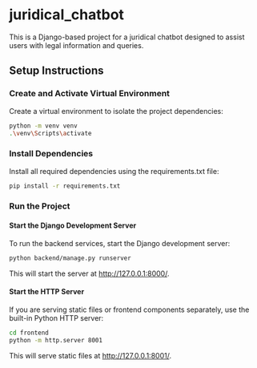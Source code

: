 # juridical_chatbot

This is a Django-based project for a juridical chatbot designed to assist users with legal information and queries.

## Setup Instructions

### Create and Activate Virtual Environment


Create a virtual environment to isolate the project dependencies:
```bash
python -m venv venv
.\venv\Scripts\activate
```

### Install Dependencies

Install all required dependencies using the requirements.txt file:
```bash
pip install -r requirements.txt
```


### Run the Project

#### Start the Django Development Server

To run the backend services, start the Django development server:
```bash
python backend/manage.py runserver
```

This will start the server at http://127.0.0.1:8000/.

#### Start the HTTP Server

If you are serving static files or frontend components separately, use the built-in Python HTTP server:

```bash
cd frontend
python -m http.server 8001
```
This will serve static files at http://127.0.0.1:8001/.
